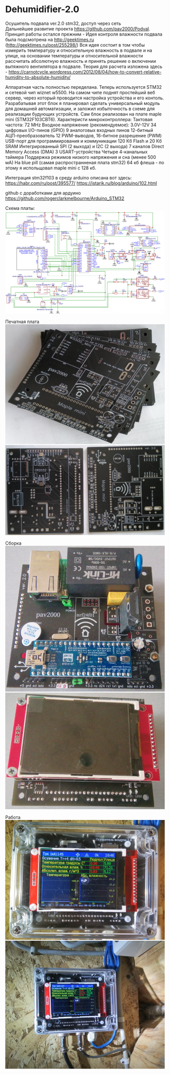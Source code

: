 # Dehumidifier-2.0
Осушитель подвала ver.2.0 stm32, доступ через сеть <br>
Дальнейшее развитие проекта https://github.com/pav2000/Podval. 
Принцип работы остался прежним - Идея контроля влажности подвала была подсмотрена на http://geektimes.ru (http://geektimes.ru/post/255298/) Вся идея состоит в том чтобы измерить температуру и относительную влажность в подвале и на улице, на основании температуры и относительной влажности рассчитать абсолютную влажность и принять решение о включении вытяжного вентилятора в подвале. Теория для расчета изложена здесь - https://carnotcycle.wordpress.com/2012/08/04/how-to-convert-relative-humidity-to-absolute-humidity/

Аппаратная часть полностью переделана. Теперь используется STM32 и сетевой чип wiznet w5500. На самом чипе поднят простейший веб сервер, через который проводится настройка устройства и его контоль. Разрабатывая этот блок я планировал сделать универсальный модуль для домашней автоматизации, и заложил избыточность в схеме для реализации будующих устройств.
Сам блок реализован на плате maple mini (STM32F103CBT6). 
Характеристи микроконтроллера:
Тактовая частота: 72 MHz
Входное напряжение (рекомендуемое): 3.0V-12V
34 цифровых I/O-пинов (GPIO)
9 аналоговых входных пинов
12-битный АЦП-преобразователь
12 PWM-выводов, 16-битное разрешение (PWM)
USB-порт для программирования и коммуникации
120 Кб Flash и 20 Кб SRAM
Интегрированный SPI (2 выхода) и I2C (2 выхода)
7 каналов Direct Memory Access (DMA)
3 USART-устройства
Четыре 4-канальных таймера
Поддержка режимов низкого напряжения и сна (менее 500 мА)
На blue pill (самая распространненая плата stm32) 64 кб флеша - по этому я испольщовал maple mini c 128 кб.

Интеграция stm32f103 в среду arduino описана вот здесь:
https://habr.com/ru/post/395577/
https://istarik.ru/blog/arduino/102.html

github с доработками для ардуино https://github.com/rogerclarkmelbourne/Arduino_STM32

Схема платы:
![Схема осушителя](https://github.com/pav2000/Dehumidifier-2.0/blob/master/Picture/Schematic%20ver%202.0.jpg)

Печатная плата
![Плата1](https://github.com/pav2000/Dehumidifier-2.0/blob/master/Picture/20200928_090243.jpg)
![Плата2](https://github.com/pav2000/Dehumidifier-2.0/blob/master/Picture/20200928_090301.jpg)

Сборка 
![Сборка1](https://github.com/pav2000/Dehumidifier-2.0/blob/master/Picture/20200929_081615.jpg)
![Сборка2](https://github.com/pav2000/Dehumidifier-2.0/blob/master/Picture/20200929_081629.jpg)

Работа
![Работа1](https://github.com/pav2000/Dehumidifier-2.0/blob/master/Picture/20201101_104746.jpg)
![Работа2](https://github.com/pav2000/Dehumidifier-2.0/blob/master/Picture/20201101_104822.jpg)



  


